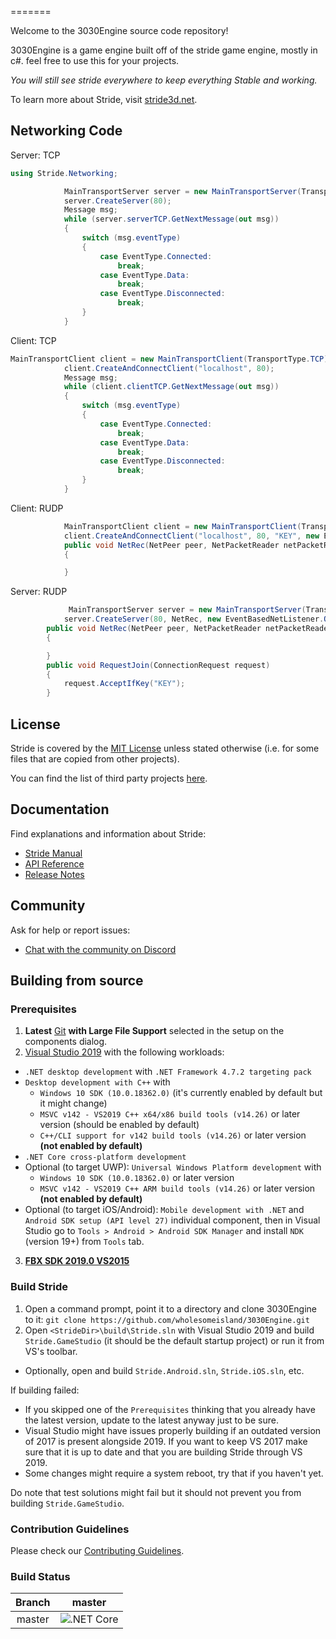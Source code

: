 
=======

Welcome to the 3030Engine source code repository!

3030Engine is a game engine built off of the stride game engine, mostly in c#. feel free to use this for your projects.

*You will still see stride everywhere to keep everything Stable and working.*

To learn more about Stride, visit [stride3d.net](https://stride3d.net/).
## Networking Code
Server: TCP
```csharp
using Stride.Networking;

            MainTransportServer server = new MainTransportServer(TransportType.TCP);
            server.CreateServer(80);
            Message msg;
            while (server.serverTCP.GetNextMessage(out msg))
            {
                switch (msg.eventType)
                {
                    case EventType.Connected:
                        break;
                    case EventType.Data:
                        break;
                    case EventType.Disconnected:
                        break;
                }
            }
```
Client: TCP
```csharp
MainTransportClient client = new MainTransportClient(TransportType.TCP);
            client.CreateAndConnectClient("localhost", 80);
            Message msg;
            while (client.clientTCP.GetNextMessage(out msg))
            {
                switch (msg.eventType)
                {
                    case EventType.Connected:
                        break;
                    case EventType.Data:
                        break;
                    case EventType.Disconnected:
                        break;
                }
            }
```
Client: RUDP
```csharp
            MainTransportClient client = new MainTransportClient(TransportType.RUDP);
            client.CreateAndConnectClient("localhost", 80, "KEY", new EventBasedNetListener.OnNetworkReceive(NetRec));
            public void NetRec(NetPeer peer, NetPacketReader netPacketReader, DeliveryMethod method)
            {

            }
```
Server: RUDP
```csharp
             MainTransportServer server = new MainTransportServer(TransportType.RUDP);
            server.CreateServer(80, NetRec, new EventBasedNetListener.OnConnectionRequest(RequestJoin));
        public void NetRec(NetPeer peer, NetPacketReader netPacketReader, DeliveryMethod method)
        {

        }
        public void RequestJoin(ConnectionRequest request)
        {
            request.AcceptIfKey("KEY");
        }
```
## License

Stride is covered by the [MIT License](LICENSE.md) unless stated otherwise (i.e. for some files that are copied from other projects).

You can find the list of third party projects [here](THIRD%20PARTY.md).

## Documentation

Find explanations and information about Stride:
* [Stride Manual](https://doc.stride3d.net/latest/manual/index.html)
* [API Reference](https://doc.stride3d.net/latest/api/index.html)
* [Release Notes](https://doc.stride3d.net/latest/ReleaseNotes/index.html)

## Community

Ask for help or report issues:
* [Chat with the community on Discord](https://discord.gg/WTBJme)


## Building from source

### Prerequisites

1. **Latest** [Git](https://git-scm.com/downloads) **with Large File Support** selected in the setup on the components dialog.
2. [Visual Studio 2019](https://www.visualstudio.com/downloads/) with the following workloads:
  * `.NET desktop development` with `.NET Framework 4.7.2 targeting pack`
  * `Desktop development with C++` with
    * `Windows 10 SDK (10.0.18362.0)` (it's currently enabled by default but it might change)
    * `MSVC v142 - VS2019 C++ x64/x86 build tools (v14.26)` or later version (should be enabled by default)
    * `C++/CLI support for v142 build tools (v14.26)` or later version **(not enabled by default)**
  * `.NET Core cross-platform development`
  * Optional (to target UWP): `Universal Windows Platform development` with
    * `Windows 10 SDK (10.0.18362.0)` or later version
    * `MSVC v142 - VS2019 C++ ARM build tools (v14.26)` or later version **(not enabled by default)**
  * Optional (to target iOS/Android): `Mobile development with .NET` and `Android SDK setup (API level 27)` individual component, then in Visual Studio go to `Tools > Android > Android SDK Manager` and install `NDK` (version 19+) from `Tools` tab.
3. **[FBX SDK 2019.0 VS2015](https://www.autodesk.com/developer-network/platform-technologies/fbx-sdk-2019-0)**

### Build Stride

1. Open a command prompt, point it to a directory and clone 3030Engine to it: `git clone https://github.com/wholesomeisland/3030Engine.git`
2. Open `<StrideDir>\build\Stride.sln` with Visual Studio 2019 and build `Stride.GameStudio` (it should be the default startup project) or run it from VS's toolbar.
* Optionally, open and build `Stride.Android.sln`, `Stride.iOS.sln`, etc.

If building failed:
* If you skipped one of the `Prerequisites` thinking that you already have the latest version, update to the latest anyway just to be sure.
* Visual Studio might have issues properly building if an outdated version of 2017 is present alongside 2019. If you want to keep VS 2017 make sure that it is up to date and that you are building Stride through VS 2019.
* Some changes might require a system reboot, try that if you haven't yet.

Do note that test solutions might fail but it should not prevent you from building `Stride.GameStudio`.

### Contribution Guidelines

Please check our [Contributing Guidelines](docs/CONTRIBUTING.md).

### Build Status
|Branch| **master** |
|:--:|:--:|
|master| ![.NET Core](https://ci.appveyor.com/api/projects/status/w80ld1t2e6vugyhn?svg=true)
